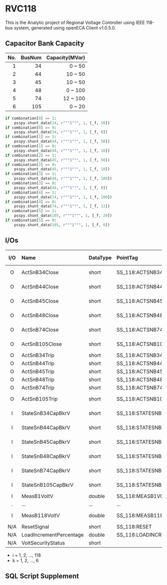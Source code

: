 # RVC118
This is the Analytic project of Regional Voltage Controller using IEEE 118-bus system, generated using 
openECA Client v1.0.5.0.


## Capacitor Bank Capacity
| No. | BusNum | Capacity(MVar) |
| --: | -----: | -------------: | 
| 1 |  34 |  0 ~  50 | 
| 2 |  44 | 10 ~  50 |
| 3 |  45 | 10 ~  50 | 
| 4 |  48 |  0 ~ 100 |
| 5 |  74 | 12 ~ 100 |
| 6 | 105 |  0 ~  20 |


```python
if combination[0] == 1:
    psspy.shunt_data(34, r"""1""", 1, [_f, 50])
if combination[0] == 0:
    psspy.shunt_data(34, r"""1""", 1, [_f, 0])
if combination[1] == 1:
    psspy.shunt_data(44, r"""1""", 1, [_f, 50])
if combination[1] == 0:
    psspy.shunt_data(44, r"""1""", 1, [_f, 10])
if combination[2] == 1:
    psspy.shunt_data(45, r"""1""", 1, [_f, 50])
if combination[2] == 0:
    psspy.shunt_data(45, r"""1""", 1, [_f, 10])
if combination[3] == 1:
    psspy.shunt_data(48, r"""1""", 1, [_f, 100])
if combination[3] == 0:
    psspy.shunt_data(48, r"""1""", 1, [_f, 0])
if combination[4] == 1:
    psspy.shunt_data(74, r"""1""", 1, [_f, 100])
if combination[4] == 0:
    psspy.shunt_data(74, r"""1""", 1, [_f, 12])
if combination[5] == 1:
    psspy.shunt_data(105, r"""1""", 1, [_f, 20])
if combination[5] == 0:
    psspy.shunt_data(105, r"""1""", 1, [_f, 0])
```


## I/Os

| I/O | Name | DataType | PointTag | SignalType | SignalReference | ID (Assigned) |
| :-: | :--- | :------- | :------- | :--------: | :-------------- | :------------ |
| O | ActSnB34Close  | short | SS_118:ACTSNB34CLOSE  | DIGI | SS118-ACTSNB34CLOSE  | PPA:63 |
| O | ActSnB44Close  | short | SS_118:ACTSNB44CLOSE  | DIGI | SS118-ACTSNB44CLOSE  | PPA:64 |
| O | ActSnB45Close  | short | SS_118:ACTSNB45CLOSE  | DIGI | SS118-ACTSNB45CLOSE  | PPA:65 |
| O | ActSnB48Close  | short | SS_118:ACTSNB48CLOSE  | DIGI | SS118-ACTSNB48CLOSE  | PPA:66 |
| O | ActSnB74Close  | short | SS_118:ACTSNB74CLOSE  | DIGI | SS118-ACTSNB74CLOSE  | PPA:67 |
| O | ActSnB105Close | short | SS_118:ACTSNB105CLOSE | DIGI | SS118-ACTSNB105CLOSE | PPA:68 |
| O | ActSnB34Trip   | short | SS_118:ACTSNB34TRIP   | DIGI | SS118-ACTSNB34TRIP   | PPA:69 |
| O | ActSnB44Trip   | short | SS_118:ACTSNB44TRIP   | DIGI | SS118-ACTSNB44TRIP   | PPA:70 |
| O | ActSnB45Trip   | short | SS_118:ACTSNB45TRIP   | DIGI | SS118-ACTSNB45TRIP   | PPA:71 |
| O | ActSnB48Trip   | short | SS_118:ACTSNB48TRIP   | DIGI | SS118-ACTSNB48TRIP   | PPA:72 |
| O | ActSnB74Trip   | short | SS_118:ACTSNB74TRIP   | DIGI | SS118-ACTSNB74TRIP   | PPA:73 |
| O | ActSnB105Trip  | short | SS_118:ACTSNB105TRIP  | DIGI | SS118-ACTSNB105TRIP  | PPA:74 |
| I | StateSnB34CapBkrV  | short | SS_118:STATESNB34CAPBKRV  | DIGI | SS118-STATESNB34CAPBKRV  | PPA:75 |
| I | StateSnB44CapBkrV  | short | SS_118:STATESNB44CAPBKRV  | DIGI | SS118-STATESNB44CAPBKRV  | PPA:76 |
| I | StateSnB45CapBkrV  | short | SS_118:STATESNB45CAPBKRV  | DIGI | SS118-STATESNB45CAPBKRV  | PPA:77 |
| I | StateSnB48CapBkrV  | short | SS_118:STATESNB48CAPBKRV  | DIGI | SS118-STATESNB48CAPBKRV  | PPA:78 |
| I | StateSnB74CapBkrV  | short | SS_118:STATESNB74CAPBKRV  | DIGI | SS118-STATESNB74CAPBKRV  | PPA:79 |
| I | StateSnB105CapBkrV | short | SS_118:STATESNB105CAPBKRV | DIGI | SS118-STATESNB105CAPBKRV | PPA:80 |
| I | MeasB1VoltV   | double | SS_118:MEASB1VOLTV   | VPHM | SS118-MEASB1VOLTV   | PPA:81  |
| . | ...           | ...    | ...                  | ...  | ...                 | ...     |
| I | MeasB118VoltV | double | SS_118:MEASB118VOLTV | VPHM | SS118-MEASB118VOLTV | PPA:198 |
| N/A | ResetSignal     | short | SS_118:RESET | DIGI | SS118-RESET | PPA:62 |
| N/A | LoadIncrementPercentage | double | SS_118:LOADINCRE | DIGI | SS118-LOADINCRE | PPA:41 |
| N/A | VoltSecurityStatus | short | | | | |  

* i = 1, 2, ..., 118
* k = 1, 2, ..., 6

## SQL Script Supplement
```sql

```






<!--| O | ActTxRaise      | short  | SS_118:ACTTXRAISE      | DIGI | SS118-ACTXRAISE   | PPA:42 |
| O | ActTxLower      | short  | SS_118:ACTTXLOWER      | DIGI | SS118-ACTTXLOWER  | PPA:43 |
| O | ActSn1Close     | short  | SS_118:ACTSN1CLOSE     | DIGI | SS118-ACTSN1CLOSE | PPA:44 |
| O | ActSn1Trip      | short  | SS_118:ACTSN1TRIP      | DIGI | SS118-ACTSN1TRIP  | PPA:45 |
| O | ActSn2Close     | short  | SS_118:ACTSN2CLOSE     | DIGI | SS118-ACTSN2CLOSE | PPA:46 |
| O | ActSn2Trip      | short  | SS_118:ACTSN2TRIP      | DIGI | SS118-ACTSN2TRIP  | PPA:47 |
| I | StateTxTapV     | short  | SS_118:STATETXTAPV     | DIGI | SS118-STATETXTAPV | PPA:48 |
| I | StateSn1CapBkrV | short  | SS_118:STATESN1CAPBKRV | DIGI | SS118-STATESN1CAPBKRV | PPA:49 |
| I | StateSn2CapBkrV | short  | SS_118:STATESN2CAPBKRV | DIGI | SS118-STATESN2CAPBKRV | PPA:50 |
| I | StateSn1BusBkrV | short  | SS_118:STATESN1BUSBKRV | DIGI | SS118-STATESN1BUSBKRV | PPA:51 |
| I | StateSn2BusBkrV | short  | SS_118:STATESN2BUSBKRV | DIGI | SS118-STATESN2BUSBKRV | PPA:52 |
| I | MeasTxVoltV     | double | SS_118:MEASTXVOLTV     | VPHM | SS118-MEASTXVOLTV  | PPA:53 |
| I | MeasSn1VoltV    | double | SS_118:MEASSN1VOLTV    | VPHM | SS118-MEASSN1VOLTV | PPA:54 |
| I | MeasSn2VoltV    | double | SS_118:MEASSN2VOLTV    | VPHM | SS118-MEASSN2VOLTV | PPA:55 |
| I | MeasTxMwV       | double | SS_118:MEASTXMWV       | CALC | SS118-MEASTXMWV    | PPA:56 |
| I | MeasTxMvrV      | double | SS_118:MEASTXMVRV      | CALC | SS118-MEASTXMVRV   | PPA:57 |
| I | MeasGn1MwV      | double | SS_118:MEASGN1MWV      | CALC | SS118-MEASGN1MWV   | PPA:58 |
| I | MeasGn1MvrV     | double | SS_118:MEASGN1MVRV     | CALC | SS118-MEASGN1MVRV  | PPA:59 |
| I | MeasGn2MwV      | double | SS_118:MEASGN2MWV      | CALC | SS118-MEASGN2MWV   | PPA:60 |
| I | MeasGn2MvrV     | double | SS_118:MEASGN2MVRV     | CALC | SS118-MEASGN2MVRV  | PPA:61 |
| N/A | LoadIncrementPercentage | double | SS_118:LOADINCRE | DIGI | SS118-LOADINCRE | PPA:41 |-->


